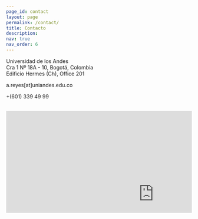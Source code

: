 ```yaml
---
page_id: contact
layout: page
permalink: /contact/
title: Contacto
description: 
nav: true
nav_order: 6
---
```


Universidad de los Andes <br>
<i class="fa fa-map-marker"></i>  Cra 1 Nº 18A - 10, Bogotá, Colombia <br>
<i class="fa fa-building"></i> Edificio Hermes (Ch), Office 201 <br>

<i class="fa fa-envelope-o"></i> a.reyes[at]uniandes.edu.co

<i class="fa fa-phone"></i> +(601) 339 49 99


<br>

<div class="map" markdown="0" style="position: relative; padding-bottom: 55%; height: 0; overflow: hidden;">
<iframe src="https://www.google.com/maps/embed?pb=!1m18!1m12!1m3!1d31815.668198550386!2d-74.0870103652344!3d4.60145120000004!2m3!1f0!2f0!3f0!3m2!1i1024!2i768!4f13.1!3m3!1m2!1s0x8e3f99a4a139d173%3A0x9450ef2bb74cd95b!2sCra.%201%20%2318a-10%2C%20Bogot%C3%A1!5e0!3m2!1sen!2sco!4v1691281105033!5m2!1sen!2sco" width="800" height="450" style="border:0;" allowfullscreen="" loading="lazy" referrerpolicy="no-referrer-when-downgrade"></iframe>
</div>

<br>
